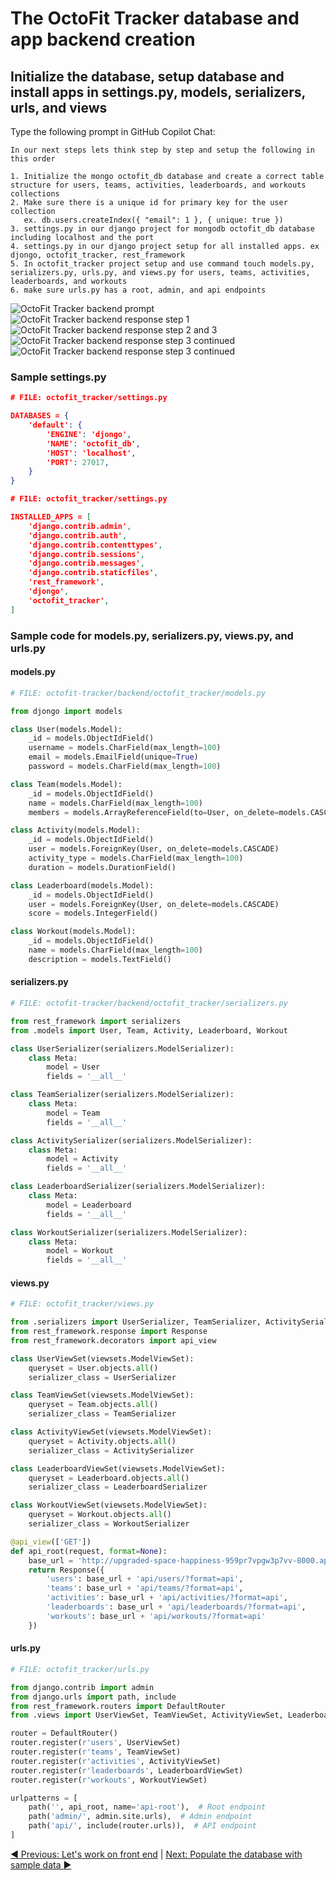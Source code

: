 # The OctoFit Tracker database and app backend creation

## Initialize the database, setup database and install apps in settings.py, models, serializers, urls, and views

Type the following prompt in GitHub Copilot Chat:

```text
In our next steps lets think step by step and setup the following in this order

1. Initialize the mongo octofit_db database and create a correct table structure for users, teams, activities, leaderboards, and workouts collections
2. Make sure there is a unique id for primary key for the user collection 
   ex. db.users.createIndex({ "email": 1 }, { unique: true })
3. settings.py in our django project for mongodb octofit_db database including localhost and the port
4. settings.py in our django project setup for all installed apps. ex djongo, octofit_tracker, rest_framework
5. In octofit_tracker project setup and use command touch models.py, serializers.py, urls.py, and views.py for users, teams, activities, leaderboards, and workouts
6. make sure urls.py has a root, admin, and api endpoints
```

![OctoFit Tracker backend prompt](./5_1_BackendSettingsPrompt.png)</br>
![OctoFit Tracker backend response step 1](./5_2_BackendSettingsStep1.png)</br>
![OctoFit Tracker backend response step 2 and 3](./5_2_BackendSettingsStep2Step3_1.png)</br>
![OctoFit Tracker backend response step 3 continued](./5_2_BackendSettingsStep3_2.png)</br>
![OctoFit Tracker backend response step 3 continued](./5_2_BackendSettingsStep3_3.png)</br>

### Sample settings.py

```json
# FILE: octofit_tracker/settings.py

DATABASES = {
    'default': {
        'ENGINE': 'djongo',
        'NAME': 'octofit_db',
        'HOST': 'localhost',
        'PORT': 27017,
    }
}
```

```json
# FILE: octofit_tracker/settings.py

INSTALLED_APPS = [
    'django.contrib.admin',
    'django.contrib.auth',
    'django.contrib.contenttypes',
    'django.contrib.sessions',
    'django.contrib.messages',
    'django.contrib.staticfiles',
    'rest_framework',
    'djongo',
    'octofit_tracker',
]
```

### Sample code for models.py, serializers.py, views.py, and urls.py

#### models.py

```python
# FILE: octofit-tracker/backend/octofit_tracker/models.py

from djongo import models

class User(models.Model):
    _id = models.ObjectIdField()
    username = models.CharField(max_length=100)
    email = models.EmailField(unique=True)
    password = models.CharField(max_length=100)

class Team(models.Model):
    _id = models.ObjectIdField()
    name = models.CharField(max_length=100)
    members = models.ArrayReferenceField(to=User, on_delete=models.CASCADE)

class Activity(models.Model):
    _id = models.ObjectIdField()
    user = models.ForeignKey(User, on_delete=models.CASCADE)
    activity_type = models.CharField(max_length=100)
    duration = models.DurationField()

class Leaderboard(models.Model):
    _id = models.ObjectIdField()
    user = models.ForeignKey(User, on_delete=models.CASCADE)
    score = models.IntegerField()

class Workout(models.Model):
    _id = models.ObjectIdField()
    name = models.CharField(max_length=100)
    description = models.TextField()
```

#### serializers.py

```python
# FILE: octofit-tracker/backend/octofit_tracker/serializers.py

from rest_framework import serializers
from .models import User, Team, Activity, Leaderboard, Workout

class UserSerializer(serializers.ModelSerializer):
    class Meta:
        model = User
        fields = '__all__'

class TeamSerializer(serializers.ModelSerializer):
    class Meta:
        model = Team
        fields = '__all__'

class ActivitySerializer(serializers.ModelSerializer):
    class Meta:
        model = Activity
        fields = '__all__'

class LeaderboardSerializer(serializers.ModelSerializer):
    class Meta:
        model = Leaderboard
        fields = '__all__'

class WorkoutSerializer(serializers.ModelSerializer):
    class Meta:
        model = Workout
        fields = '__all__'
```

#### views.py

```python
# FILE: octofit_tracker/views.py

from .serializers import UserSerializer, TeamSerializer, ActivitySerializer, LeaderboardSerializer, WorkoutSerializer
from rest_framework.response import Response
from rest_framework.decorators import api_view

class UserViewSet(viewsets.ModelViewSet):
    queryset = User.objects.all()
    serializer_class = UserSerializer

class TeamViewSet(viewsets.ModelViewSet):
    queryset = Team.objects.all()
    serializer_class = TeamSerializer

class ActivityViewSet(viewsets.ModelViewSet):
    queryset = Activity.objects.all()
    serializer_class = ActivitySerializer

class LeaderboardViewSet(viewsets.ModelViewSet):
    queryset = Leaderboard.objects.all()
    serializer_class = LeaderboardSerializer

class WorkoutViewSet(viewsets.ModelViewSet):
    queryset = Workout.objects.all()
    serializer_class = WorkoutSerializer

@api_view(['GET'])
def api_root(request, format=None):
    base_url = 'http://upgraded-space-happiness-959pr7vpgw3p7vv-8000.app.github.dev/'
    return Response({
        'users': base_url + 'api/users/?format=api',
        'teams': base_url + 'api/teams/?format=api',
        'activities': base_url + 'api/activities/?format=api',
        'leaderboards': base_url + 'api/leaderboards/?format=api',
        'workouts': base_url + 'api/workouts/?format=api'
    })
```

#### urls.py

```python
# FILE: octofit_tracker/urls.py

from django.contrib import admin
from django.urls import path, include
from rest_framework.routers import DefaultRouter
from .views import UserViewSet, TeamViewSet, ActivityViewSet, LeaderboardViewSet, WorkoutViewSet, api_root

router = DefaultRouter()
router.register(r'users', UserViewSet)
router.register(r'teams', TeamViewSet)
router.register(r'activities', ActivityViewSet)
router.register(r'leaderboards', LeaderboardViewSet)
router.register(r'workouts', WorkoutViewSet)

urlpatterns = [
    path('', api_root, name='api-root'),  # Root endpoint
    path('admin/', admin.site.urls),  # Admin endpoint
    path('api/', include(router.urls)),  # API endpoint
]
```

[:arrow_backward: Previous: Let's work on front end](../4_FrontEndWork/README.md) | [Next: Populate the database with sample data :arrow_forward:](../6_PopulateDBwData/README.md)
